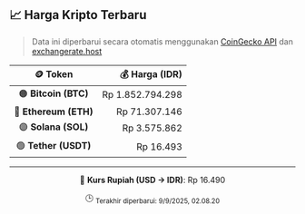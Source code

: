 

<!-- HARGA_KRIPTO -->
## 📈 Harga Kripto Terbaru

> Data ini diperbarui secara otomatis menggunakan [CoinGecko API](https://www.coingecko.com/) dan [exchangerate.host](https://exchangerate.host/)

<div align="center">

| 🪙 Token | 💰 Harga (IDR) |
|:------:|---------------:|
| 🟠 **Bitcoin (BTC)**   | Rp 1.852.794.298 |
| 🔵 **Ethereum (ETH)**  | Rp 71.307.146 |
| 🟣 **Solana (SOL)**    | Rp 3.575.862 |
| 🟢 **Tether (USDT)**   | Rp 16.493 |

---

💱 **Kurs Rupiah (USD → IDR)**: Rp 16.490

🕒 <sub>Terakhir diperbarui: 9/9/2025, 02.08.20</sub>

</div>
<!-- /HARGA_KRIPTO -->